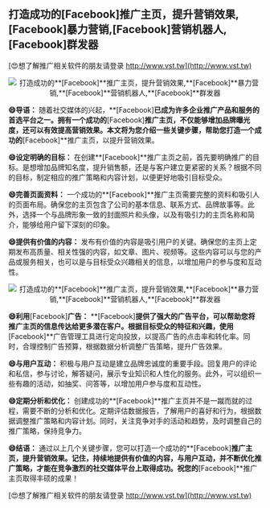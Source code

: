 ## **打造成功的**[Facebook]**推广主页，提升营销效果,**[Facebook]**暴力营销,**[Facebook]**营销机器人,**[Facebook]**群发器**

[😍想了解推广相关软件的朋友请登录 http://www.vst.tw](http://www.vst.tw)

 <center><img src="https://vst.tw/MP4/tuiguang/png/5.png" alt="打造成功的**[Facebook]**推广主页，提升营销效果,**[Facebook]**暴力营销,**[Facebook]**营销机器人,**[Facebook]**群发器"></center>

**😄导语：**
随着社交媒体的兴起，**[Facebook]**已成为许多企业推广产品和服务的首选平台之一。拥有一个成功的**[Facebook]**推广主页，不仅能够增加品牌曝光度，还可以有效提高营销效果。本文将为您介绍一些关键步骤，帮助您打造一个成功的**[Facebook]**推广主页，以提升营销效果。

**😄设定明确的目标：**
在创建**[Facebook]**推广主页之前，首先要明确推广的目标。是想增加品牌知名度，提升销售额，还是与客户建立更紧密的关系？根据不同的目标，制定相应的推广策略和内容计划，以便更好地吸引目标受众。

**😄完善页面资料：**
一个成功的**[Facebook]**推广主页需要完整的资料和吸引人的页面布局。确保您的主页包含了公司的基本信息、联系方式、品牌故事等。此外，选择一个与品牌形象一致的封面照片和头像，以及有吸引力的主页名称和简介，能够给用户留下深刻的印象。

**😄提供有价值的内容：**
发布有价值的内容是吸引用户的关键。确保您的主页上定期发布高质量、相关性强的内容，如文章、图片、视频等。这些内容可以与您的产品或服务相关，也可以是与目标受众兴趣相关的信息，以增加用户的参与度和互动性。

 <center><img src="https://vst.tw/MP4/tuiguang/png/1.png" alt="打造成功的**[Facebook]**推广主页，提升营销效果,**[Facebook]**暴力营销,**[Facebook]**营销机器人,**[Facebook]**群发器"></center>

**😄利用**[Facebook]**广告：**
**[Facebook]**提供了强大的广告平台，可以帮助您将推广主页的信息传达给更多潜在客户。根据目标受众的特征和兴趣，使用**[Facebook]**广告管理工具进行定向投放，以提高广告的点击率和转化率。同时，合理控制广告预算，根据数据分析调整广告策略，提升广告效果。

**😄与用户互动：**
积极与用户互动是建立品牌忠诚度的重要手段。回复用户的评论和私信，参与讨论，解答疑问，展示专业知识和人性化的服务。此外，可以组织一些有趣的活动，如抽奖、问答等，以增加用户参与度和互动性。

**😄定期分析和优化：**
创建成功的**[Facebook]**推广主页并不是一蹴而就的过程，需要不断的分析和优化。定期评估数据报告，了解用户的喜好和行为，根据数据调整推广策略和内容计划。同时，关注竞争对手的活动和趋势，及时调整自己的推广策略，保持竞争力。

**😄结语：**
通过以上几个关键步骤，您可以打造一个成功的**[Facebook]**推广主页，提升营销效果。记住，持续地提供有价值的内容，与用户互动，并不断优化推广策略，才能在竞争激烈的社交媒体平台上取得成功。祝您的**[Facebook]**推广主页取得丰硕的成果！

[😍想了解推广相关软件的朋友请登录 http://www.vst.tw](http://www.vst.tw)



